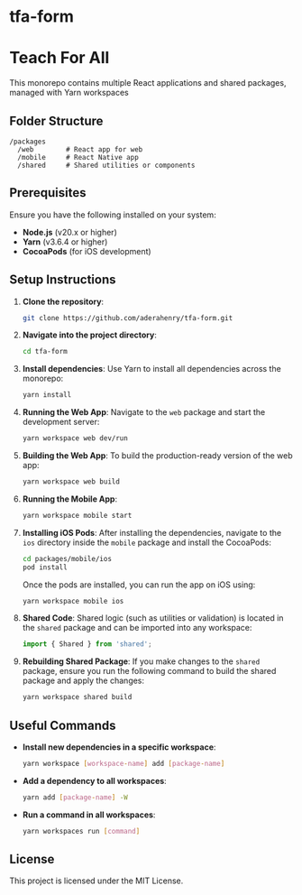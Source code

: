 # tfa-form

# Teach For All

This monorepo contains multiple React applications and shared packages, managed with Yarn workspaces

## Folder Structure

```
/packages
  /web        # React app for web
  /mobile     # React Native app
  /shared     # Shared utilities or components
```

## Prerequisites

Ensure you have the following installed on your system:
- **Node.js** (v20.x or higher)
- **Yarn** (v3.6.4 or higher)
- **CocoaPods** (for iOS development)

## Setup Instructions

1. **Clone the repository**:
   ```bash
   git clone https://github.com/aderahenry/tfa-form.git
   ```

2. **Navigate into the project directory**:
   ```bash
   cd tfa-form
   ```

3. **Install dependencies**:
   Use Yarn to install all dependencies across the monorepo:
   ```bash
   yarn install
   ```

4. **Running the Web App**:
   Navigate to the `web` package and start the development server:
   ```bash
   yarn workspace web dev/run
   ```

5. **Building the Web App**:
   To build the production-ready version of the web app:
   ```bash
   yarn workspace web build
   ```

6. **Running the Mobile App**:
   ```bash
   yarn workspace mobile start
   ```

7. **Installing iOS Pods**:
   After installing the dependencies, navigate to the `ios` directory inside the `mobile` package and install the CocoaPods:
   ```bash
   cd packages/mobile/ios
   pod install
   ```
   Once the pods are installed, you can run the app on iOS using:
   ```bash
   yarn workspace mobile ios
   ```

8. **Shared Code**:
   Shared logic (such as utilities or validation) is located in the `shared` package and can be imported into any workspace:
   ```js
   import { Shared } from 'shared';
   ```

9. **Rebuilding Shared Package**:
   If you make changes to the `shared` package, ensure you run the following command to build the shared package and apply the changes:
   ```bash
   yarn workspace shared build
   ```

## Useful Commands

- **Install new dependencies in a specific workspace**:
  ```bash
  yarn workspace [workspace-name] add [package-name]
  ```

- **Add a dependency to all workspaces**:
  ```bash
  yarn add [package-name] -W
  ```

- **Run a command in all workspaces**:
  ```bash
  yarn workspaces run [command]
  ```

## License

This project is licensed under the MIT License.